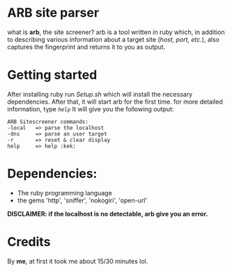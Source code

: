 # ARB site parser
what is **arb**, the site screener?
arb is a tool written in ruby ​​which, in addition to describing various information about a target site (_host, port, etc._), also captures the fingerprint and returns it to you as output.

# Getting started

After installing ruby ​​run _Setup.sh_ which will install the necessary dependencies. After that, it will start arb for the first time. for more detailed information, type _`help`_
It will give you the following output:

```
ARB Sitescreener commands:
-local   => parse the localhost
-dns     => parse an user target
-r       => reset & clear display
help     => help :kek:
```

# Dependencies:

- The ruby programming language
- the gems 'http', 'sniffer', 'nokogiri', 'open-url'

**DISCLAIMER: if the localhost is no detectable, arb give you an error.**

# Credits
By **me**, at first it took me about 15/30 minutes lol.
